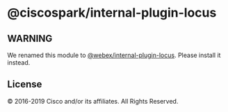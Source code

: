# @ciscospark/internal-plugin-locus

## WARNING

We renamed this module to [@webex/internal-plugin-locus](https://www.npmjs.com/package/@webex/internal-plugin-locus). Please install it instead.

## License

© 2016-2019 Cisco and/or its affiliates. All Rights Reserved.
